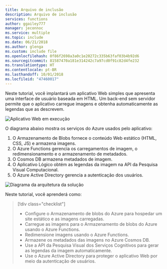 ```yaml
---
title: Arquivo de inclusão
description: Arquivo de inclusão
services: functions
author: ggailey777
manager: jeconnoc
ms.service: multiple
ms.topic: include
ms.date: 06/21/2018
ms.author: glenga
ms.custom: include file
ms.openlocfilehash: 0f86f2698a3a0c1e20272c335b63faf03b4b92d6
ms.sourcegitcommit: 81587470a181e314242c7a97cd0f91c82d4fe232
ms.translationtype: HT
ms.contentlocale: pt-BR
ms.lasthandoff: 10/01/2018
ms.locfileid: "47460017"
---
```

Neste tutorial, você implantará um aplicativo Web simples que apresenta uma interface de usuário baseada em HTML. Um back-end sem servidor permite que o aplicativo carregue imagens e obtenha automaticamente as legendas que as descrevem.

![Aplicativo Web em execução](media/functions-first-serverless-web-app/0-app-screenshot-finished.png)

O diagrama abaixo mostra os serviços do Azure usados pelo aplicativo:

1. O Armazenamento de Blobs fornece o conteúdo Web estático (HTML, CSS, JS) e armazena imagens.
2. O Azure Functions gerencia os carregamentos de imagem, o redimensionamento e o armazenamento de metadados.
3. O Cosmos DB armazena metadados de imagem.
4. O Aplicativo Lógico obtém as legendas da imagem na API da Pesquisa Visual Computacional.
5. O Azure Active Directory gerencia a autenticação dos usuários.

![Diagrama da arquitetura da solução](media/functions-first-serverless-web-app/0-architecture.jpg)

Neste tutorial, você aprenderá como:
> [!div class="checklist"]
> * Configure o Armazenamento de blobs do Azure para hospedar um site estático e as imagens carregadas.
> * Carregue as imagens para o Armazenamento de blobs do Azure usando o Azure Functions.
> * Redimensione imagens usando o Azure Functions.
> * Armazene os metadados das imagens no Azure Cosmos DB.
> * Use a API da Pesquisa Visual dos Serviços Cognitivos para gerar as legendas da imagem automaticamente.
> * Use o Azure Active Directory para proteger o aplicativo Web por meio da autenticação de usuários.

